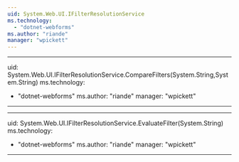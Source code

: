 ```yaml
---
uid: System.Web.UI.IFilterResolutionService
ms.technology: 
  - "dotnet-webforms"
ms.author: "riande"
manager: "wpickett"
---
```


---
uid: System.Web.UI.IFilterResolutionService.CompareFilters(System.String,System.String)
ms.technology: 
  - "dotnet-webforms"
ms.author: "riande"
manager: "wpickett"
---

---
uid: System.Web.UI.IFilterResolutionService.EvaluateFilter(System.String)
ms.technology: 
  - "dotnet-webforms"
ms.author: "riande"
manager: "wpickett"
---
